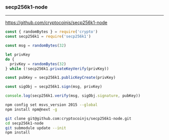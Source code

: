 ### secp256k1-node
---
https://github.com/cryptocoinjs/secp256k1-node

```js
const { randomBytes } = require('crypto')
const secp256k1 = require('secp256k1')

const msg = randomBytes(32)

let privKey
do {
  privKey = randomBytes(32)
} while (!secp256k1.privateKeyVerify(privKey))

const pubKey = secp256k1.publicKeyCreate(privKey)

const sigObj = secp256k1.sign(msg, privKey)

console.log(secp256k1.verify(msg, sigObj.signature, pubKey))

```

```sh
npm config set msvs_version 2015 --global
npm install npm@next -g

git clone git@github.com:cryptocoinjs/secp256k1-node.git
cd secp256k1-node
git submodule update --init
npm install
```

```
```


